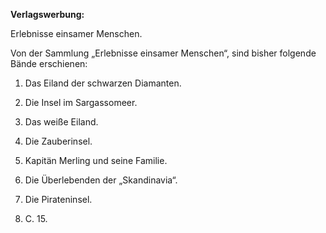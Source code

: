 __Verlagswerbung:__

Erlebnisse einsamer Menschen.

Von der Sammlung „Erlebnisse einsamer Menschen“, sind bisher folgende Bände
erschienen:

1. Das Eiland der schwarzen Diamanten.

2. Die Insel im Sargassomeer.

3. Das weiße Eiland.

4. Die Zauberinsel.

5. Kapitän Merling und seine Familie.

6. Die Überlebenden der „Skandinavia“.

7. Die Pirateninsel.

8. C. 15.


